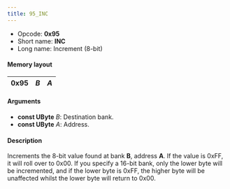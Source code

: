 ```yaml
---
title: 95_INC
---
```


-   Opcode: **0x95**
-   Short name: **INC**
-   Long name: Increment (8-bit)

#### Memory layout

| 0x95 | *B* | *A* |
|------|-----|-----|

#### Arguments

-   **const UByte** *B*: Destination bank.
-   **const UByte** *A*: Address.

#### Description

Increments the 8-bit value found at bank **B**, address **A**. If the value is 0xFF, it will roll over to 0x00. If you specify a 16-bit bank, only the lower byte will be incremented, and if the lower byte is 0xFF, the higher byte will be unaffected whilst the lower byte will return to 0x00.
